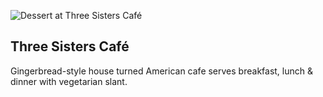 ![Dessert at Three Sisters Café](/img/dessert-3sisters.png)

## Three Sisters Café

Gingerbread-style house turned American cafe serves breakfast, lunch &amp;
dinner with vegetarian slant.

